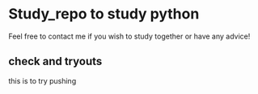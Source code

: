 # Study_repo to study python

Feel free to contact me if you wish to study together or have any advice!

## check and tryouts

this is to try pushing 